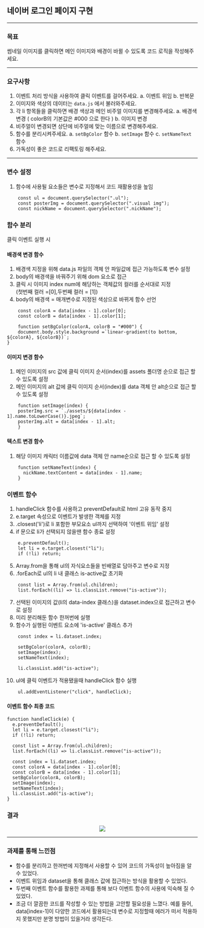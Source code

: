 ## 네이버 로그인 페이지 구현

---

### 목표

썸네일 이미지를 클릭하면 메인 이미지와 배경이 바뀔 수 있도록 코드 로직을 작성해주세요.

---

### 요구사항

1. 이벤트 처리 방식을 사용하여 클릭 이벤트를 걸어주세요.
   a. 이벤트 위임
   b. 반복문
2. 이미지와 색상의 데이터는 `data.js` 에서 불러와주세요.
3. 각 li 항목들을 클릭하면 배경 색상과 메인 비주얼 이미지를 변경해주세요.
   a. 배경색 변경 ( colorB의 기본값은 #000 으로 한다 )
   b. 이미지 변경
4. 비주얼이 변경되면 상단에 비주얼에 맞는 이름으로 변경해주세요.
5. 함수를 분리시켜주세요.
   a. `setBgColor` 함수
   b. `setImage` 함수
   c. `setNameText` 함수
6. 가독성이 좋은 코드로 리팩토링 해주세요.

---

### 변수 설정

1. 함수에 사용될 요소들은 변수로 지정해서 코드 재활용성을 높임

```
    const ul = document.querySelector(".ul");
    const posterImg = document.querySelector(".visual img");
    const nickName = document.querySelector(".nickName");
```

### 함수 분리

클릭 이벤트 실행 시<br>

#### 배경색 변경 함수

1.  배경색 지정을 위해 data.js 파일의 객체 안 파일값에 접근 가능하도록 변수 설정
2.  body의 배경색을 바꿔주기 위해 dom 요소로 접근
3.  클릭 시 이미지 index num에 해당하는 객체값의 컬러를 순서대로 지정 <br>(첫번째 컬러 =[0],두번째 컬러 = [1])
4.  body의 배경색 = 매개변수로 지정된 색상으로 바뀌게 함수 선언

```
    const colorA = data[index - 1].color[0];
    const colorB = data[index - 1].color[1];

    function setBgColor(colorA, colorB = "#000") {
    document.body.style.background =`linear-gradient(to bottom, ${colorA}, ${colorB})`;
}
```

#### 이미지 변경 함수

1.  메인 이미지의 src 값에 클릭 이미지 순서(index)를 assets 폴더명 순으로 접근 할 수 있도록 설정
2.  메인 이미지의 alt 값에 클릭 이미지 순서(index)를 data 객체 안 alt순으로 접근 할 수 있도록 설정

```
    function setImage(index) {
    posterImg.src = `./assets/${data[index - 1].name.toLowerCase()}.jpeg`;
    posterImg.alt = data[index - 1].alt;
    }
```

#### 텍스트 변경 함수

1.  해당 이미지 캐릭터 이름값에 data 객체 안 name순으로 접근 할 수 있도록 설정

```
    function setNameText(index) {
      nickName.textContent = data[index - 1].name;
    }
```

### 이벤트 함수

1. handleClick 함수를 사용하고 preventDefault로 html 고유 동작 중지
2. e.target 속성으로 이벤트가 발생한 객체를 지정
3. .closest('li')로 li 포함한 부모요소 ul까지 선택하여 '이벤트 위임' 설정
4. if 문으로 li가 선택되지 않을땐 함수 종료 설정

```
    e.preventDefault();
    let li = e.target.closest("li");
    if (!li) return;
```

5. Array.from을 통해 ul의 자식요소들을 빈배열로 담아주고 변수로 지정
6. .forEach로 ul의 li 내 클래스 is-active값 초기화

```
    const list = Array.from(ul.children);
    list.forEach((li) => li.classList.remove("is-active"));
```

7. 선택된 이미지의 값(li의 data-index 클래스)을 dataset.index으로 접근하고 변수로 설정
8. 미리 분리해둔 함수 한꺼번에 실행
9. 함수가 실행된 이벤트 요소에 'is-active' 클래스 추가

```
    const index = li.dataset.index;
```

```
    setBgColor(colorA, colorB);
    setImage(index);
    setNameText(index);
```

```
    li.classList.add("is-active");
```

10. ul에 클릭 이벤트가 적용됐을때 handleClick 함수 실행

```
    ul.addEventListener("click", handleClick);

```

#### 이벤트 함수 최종 코드

```
function handleClick(e) {
  e.preventDefault();
  let li = e.target.closest("li");
  if (!li) return;

  const list = Array.from(ul.children);
  list.forEach((li) => li.classList.remove("is-active"));

  const index = li.dataset.index;
  const colorA = data[index - 1].color[0];
  const colorB = data[index - 1].color[1];
  setBgColor(colorA, colorB);
  setImage(index);
  setNameText(index);
  li.classList.add("is-active");
}
```

### 결과

<p align="center"><img src='./readme-poster.gif'></p>

---

### 과제를 통해 느낀점

- 함수를 분리하고 한꺼번에 지정해서 사용할 수 있어 코드의 가독성이 높아짐을 알 수 있었다.
- 이벤트 위임과 dataset을 통해 클래스 값에 접근하는 방식을 활용할 수 있었다.
- 두번째 이벤트 함수를 활용한 과제를 통해 보다 이벤트 함수의 사용에 익숙해 질 수 있었다.
- 조금 더 깔끔한 코드를 작성할 수 있는 방법을 고안할 필요성을 느꼈다. 예를 들어, data[index-1]이 다양한 코드에서 활용되는데 변수로 지정할때 에러가 떠서 적용하지 못했지만 분명 방법이 있을거라 생각든다.
